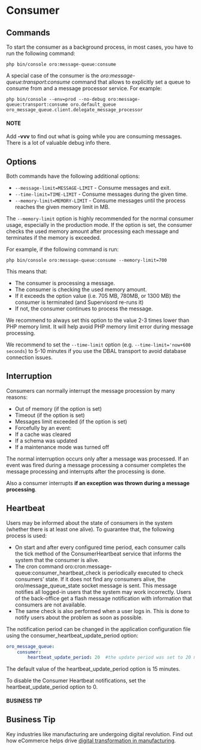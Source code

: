 # Consumer

## Commands

To start the consumer as a background process, in most cases, you have to run the following command:

```none
php bin/console oro:message-queue:consume
```

A special case of the consumer is the *oro:message-queue:transport:consume* command that allows to explicitly set a queue
to consume from and a message processor service. For example:

```none
php bin/console --env=prod --no-debug oro:message-queue:transport:consume oro.default_queue oro_message_queue.client.delegate_message_processor
```

#### NOTE
Add **-vvv** to find out what is going while you are consuming messages. There is a lot of valuable debug info there.

## Options

Both commands have the following additional options:

* `--message-limit=MESSAGE-LIMIT` - Consume messages and exit.
* `--time-limit=TIME-LIMIT` - Consume messages during the given time.
* `--memory-limit=MEMORY-LIMIT` - Consume messages until the process reaches the given memory limit in MB.

The `--memory-limit` option is highly recommended for the normal consumer usage, especially in the production mode. If the
option is set, the consumer checks the used memory amount after processing each message and terminates if the memory is exceeded.

For example, if the following command is run:

```none
php bin/console oro:message-queue:consume --memory-limit=700
```

This means that:

* The consumer is processing a message.
* The consumer is checking the used memory amount.
* If it exceeds the option value (i.e. 705 MB, 780MB, or 1300 MB) the consumer is terminated (and Supervisord re-runs it)
* If not, the consumer continues to process the message.

We recommend to always set this option to the value 2-3 times lower than PHP memory limit. It will help avoid PHP memory
limit error during message processing.

We recommend to set the `--time-limit` option (e.g. `--time-limit='now+600 seconds`) to 5-10 minutes if you use the DBAL transport to avoid database connection issues.

## Interruption

Consumers can normally interrupt the message procession by many reasons:

- Out of memory (if the option is set)
- Timeout (if the option is set)
- Messages limit exceeded (if the option is set)
- Forcefully by an event:
- If a cache was cleared
- If a schema was updated
- If a maintenance mode was turned off

The normal interruption occurs only after a message was processed. If an
event was fired during a message processing a consumer completes the
message processing and interrupts after the processing is done.

Also a consumer interrupts **if an exception was thrown during a message
processing**.

## Heartbeat

Users may be informed about the state of consumers in the system (whether there is at least one alive). To guarantee that, the following process is used:

- On start and after every configured time period, each consumer calls the tick method of the ConsumerHeartbeat service that informs the system that the consumer is alive.
- The cron command oro:cron:message-queue:consumer_heartbeat_check is periodically executed to check consumers’ state. If it does not find any consumers alive, the oro/message_queue_state socket message is sent. This message notifies all logged-in users that the system may work incorrectly. Users of the back-office get a flash message notification with information that consumers are not available.
- The same check is also performed when a user logs in. This is done to notify users about the problem as soon as possible.

The notification period can be changed in the application configuration file using the consumer_heartbeat_update_period option:

```yaml
oro_message_queue:
    consumer:
        heartbeat_update_period: 20  #the update period was set to 20 minutes
```

The default value of the heartbeat_update_period option is 15 minutes.

To disable the Consumer Heartbeat notifications, set the heartbeat_update_period option to 0.

#### BUSINESS TIP
## Business Tip

Key industries like manufacturing are undergoing digital revolution. Find out how eCommerce helps drive <a href="https://oroinc.com/b2b-ecommerce/blog/digital-transformation-in-manufacturing/" target="_blank">digital transformation in manufacturing</a>.

<!-- Frontend -->
